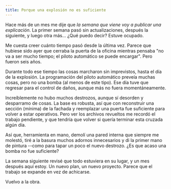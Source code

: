 ```yaml
---
title: Porque una explosión no es suficiente
---
```


Hace más de un mes me dije que *la semana que viene voy a publicar una explicación*.  La primer semana pasó sin actualizaciones, después la siguiente, y luego otra más...  ¿Qué puedo decir?  Estuve ocupado.

Me cuesta creer cuánto tiempo pasó desde la última vez.  Parece que hubiese sido ayer que cerraba la puerta de la oficina mientras pensaba "no va a ser mucho tiempo; el piloto automático se puede encargar".  Pero fueron seis años.

Durante todo ese tiempo las cosas marcharon sin imprevistos, hasta el día de la explosión.  La programación del piloto automático preveía muchas cosas, pero no una bomba (al menos de este tipo).  Ese día tuve que regresar para el control de daños, aunque más no fuera momentáneamente.

Increíblemente no hubo muchos destrozos, aunque sí desorden y desparramo de cosas.  La base es robusta, así que con reconstruir una sección (mínima) de la fachada y reemplazar una puerta fue suficiente para volver a estar operativos.  Pero ver los archivos revueltos me recordó el trabajo pendiente, y que tendría que volver si quería terminar esta cruzada algún día.

Así que, herramienta en mano, demolí una pared interna que siempre me molestó, tiré a la basura muchos adornos innecesarios y di la primer mano de pintura --como para tapar un poco el nuevo destrozo.  ¿Es que acaso una bomba no fue suficiente?

La semana siguiente revisé que todo estuviera en su lugar, y un mes después aquí estoy.  Un nuevo plan, un nuevo proyecto.  Parece que el trabajo se expande en vez de achicarse.

Vuelvo a la obra.
